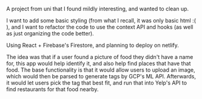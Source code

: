 A project from uni that I found mildly interesting, and wanted to clean up.

I want to add some basic styling (from what I recall, it was only basic html :( ), and I want to refactor the code to use the context API and hooks (as well as just organizing the code better). 

Using React + Firebase's Firestore, and planning to deploy on netlify.

The idea was that if a user found a picture of food they didn't have a name for, this app would help identify it, and also help find places that have that food. 
The base functionality is that it would allow users to upload an image, which would then be parsed to generate tags by GCP's ML API. 
Afterwards, it would let users pick the tag that best fit, and run that into Yelp's API to find restaurants for that food nearby. 

